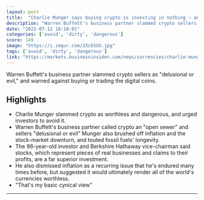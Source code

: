 ```yaml
---
layout: post
title:  "Charlie Munger says buying crypto is investing in nothing — and he avoids it like a dirty sewer"
description: "Warren Buffett's business partner slammed crypto sellers as \"delusional or evil,\" and warned against buying or trading the digital coins."
date: "2022-07-12 18:18:01"
categories: ['avoid', 'dirty', 'dangerous']
score: 149
image: "https://i.imgur.com/2XcbSUS.jpg"
tags: ['avoid', 'dirty', 'dangerous']
link: "https://markets.businessinsider.com/news/currencies/charlie-munger-crypto-bitcoin-warren-buffett-berkshire-hathaway-inflation-stocks-2022-7?amp"
---
```


Warren Buffett's business partner slammed crypto sellers as \"delusional or evil,\" and warned against buying or trading the digital coins.

## Highlights

- Charlie Munger slammed crypto as worthless and dangerous, and urged investors to avoid it.
- Warren Buffett's business partner called crypto an "open sewer" and sellers "delusional or evil" Munger also brushed off inflation and the stock-market downturn, and touted fossil fuels' longevity.
- The 98-year-old investor and Berkshire Hathaway vice-chairman said stocks, which represent pieces of real businesses and claims to their profits, are a far superior investment.
- He also dismissed inflation as a recurring issue that he's endured many times before, but suggested it would ultimately render all of the world's currencies worthless.
- "That's my basic cynical view"

---

